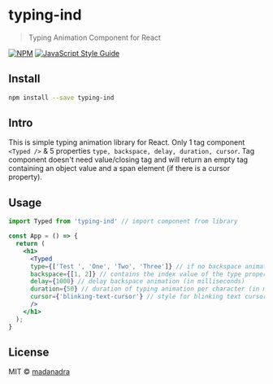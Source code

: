 # typing-ind

> Typing Animation Component for React

[![NPM](https://img.shields.io/npm/v/typing-ind.svg)](https://www.npmjs.com/package/typing-ind) [![JavaScript Style Guide](https://img.shields.io/badge/code_style-standard-brightgreen.svg)](https://standardjs.com)

## Install

```bash
npm install --save typing-ind
```

## Intro

This is simple typing animation library for React. Only 1 tag component ``` <Typed /> ``` & 5 properties ``` type, backspace, delay, duration, cursor ```. Tag component doesn't need value/closing tag and will return an empty tag containing an object value and a span element (if there is a cursor property).

## Usage

```jsx
import Typed from 'typing-ind' // import component from library

const App = () => {
  return (
    <h1>
      <Typed 
      type={['Test ', 'One', 'Two', 'Three']} // if no backspace animation just write 1 string only (no need to use array)
      backspace={[1, 2]} // contains the index value of the type property, if only 1 index no need to use array (will execute from the smallest index)
      delay={1000} // delay backspace animation (in milliseconds)
      duration={50} // duration of typing animation per character (in milliseconds). Default 100
      cursor={'blinking-text-cursor'} // style for blinking text cursor animation. can be filled directly with css properties or class names in your css file
      />
    </h1>
  );
}
```

## License

MIT © [madanadra](https://github.com/madanadra)
